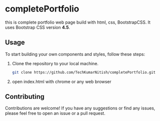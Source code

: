 # completePortfolio
this is complete portfolio web page build with html, css, BootstrapCSS. It uses Bootstrap CSS version **4.5**.

## Usage

To start building your own components and styles, follow these steps:

1. Clone the repository to your local machine.
    ```sh
    git clone https://github.com/TechKumarNitish/completePortfolio.git
    ```

1. open index.html with chrome or any web browser




## Contributing

Contributions are welcome! If you have any suggestions or find any issues, please feel free to open an issue or a pull request.

